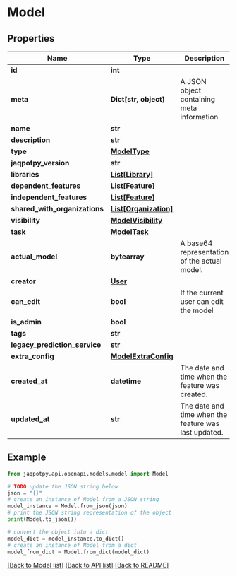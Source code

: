 # Model


## Properties

Name | Type | Description | Notes
------------ | ------------- | ------------- | -------------
**id** | **int** |  | [optional] 
**meta** | **Dict[str, object]** | A JSON object containing meta information. | [optional] 
**name** | **str** |  | 
**description** | **str** |  | [optional] 
**type** | [**ModelType**](ModelType.md) |  | 
**jaqpotpy_version** | **str** |  | 
**libraries** | [**List[Library]**](Library.md) |  | 
**dependent_features** | [**List[Feature]**](Feature.md) |  | 
**independent_features** | [**List[Feature]**](Feature.md) |  | 
**shared_with_organizations** | [**List[Organization]**](Organization.md) |  | [optional] 
**visibility** | [**ModelVisibility**](ModelVisibility.md) |  | 
**task** | [**ModelTask**](ModelTask.md) |  | 
**actual_model** | **bytearray** | A base64 representation of the actual model. | 
**creator** | [**User**](User.md) |  | [optional] 
**can_edit** | **bool** | If the current user can edit the model | [optional] 
**is_admin** | **bool** |  | [optional] 
**tags** | **str** |  | [optional] 
**legacy_prediction_service** | **str** |  | [optional] 
**extra_config** | [**ModelExtraConfig**](ModelExtraConfig.md) |  | [optional] 
**created_at** | **datetime** | The date and time when the feature was created. | [optional] 
**updated_at** | **str** | The date and time when the feature was last updated. | [optional] 

## Example

```python
from jaqpotpy.api.openapi.models.model import Model

# TODO update the JSON string below
json = "{}"
# create an instance of Model from a JSON string
model_instance = Model.from_json(json)
# print the JSON string representation of the object
print(Model.to_json())

# convert the object into a dict
model_dict = model_instance.to_dict()
# create an instance of Model from a dict
model_from_dict = Model.from_dict(model_dict)
```
[[Back to Model list]](../README.md#documentation-for-models) [[Back to API list]](../README.md#documentation-for-api-endpoints) [[Back to README]](../README.md)


